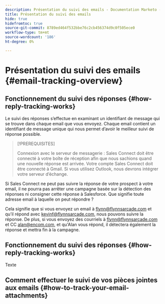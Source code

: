 ```yaml
---
description: Présentation du suivi des emails - Documentation Marketo - Documentation du produit
title: Présentation du suivi des emails
hide: true
hidefromtoc: true
source-git-commit: 8789ed464f532bbe76c2cb456374d9c0f505ece0
workflow-type: tm+mt
source-wordcount: '186'
ht-degree: 0%

---
```


# Présentation du suivi des emails {#email-tracking-overview}

## Fonctionnement du suivi des réponses {#how-reply-tracking-works}

Le suivi des réponses s’effectue en examinant un identifiant de message qui se trouve dans chaque email que vous envoyez. Chaque email contient un identifiant de message unique qui nous permet d’avoir le meilleur suivi de réponse possible.

>[!PREREQUISITES]
>
>Connexion avec le serveur de messagerie : Sales Connect doit être connecté à votre boîte de réception afin que nous sachions quand une nouvelle réponse est arrivée. Votre compte Sales Connect doit être connecté à Gmail. Si vous utilisez Outlook, nous devrons intégrer votre serveur d’échange.

Si Sales Connect ne peut pas suivre la réponse de votre prospect à votre email, il ne pourra pas arrêter une campagne basée sur la détection des réponses ni consigner cette réponse à Salesforce. Que signifie toute adresse email à laquelle on peut répondre ?

Cela signifie que si vous envoyez un email à flynn@flynnsarcade.com et qu’il répond avec kevinf@flynnsarcade.com, nous pouvons suivre la réponse. De plus, si vous envoyez des courriels à flynn@flynnsarcade.com et CC alan@encom.com, et qu&#39;Alan vous répond, il détectera également la réponse et mettra fin à la campagne.

## Fonctionnement du suivi des réponses {#how-reply-tracking-works}

Texte

## Comment effectuer le suivi de vos pièces jointes aux emails {#how-to-track-your-email-attachments}

